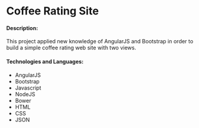 # Coffee Rating Site

#### Description:
This project applied new knowledge of AngularJS and Bootstrap in order to build a simple coffee rating web site with two views.

#### Technologies and Languages:
* AngularJS
* Bootstrap
* Javascript
* NodeJS
* Bower
* HTML
* CSS
* JSON
